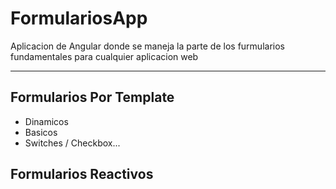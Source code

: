 # FormulariosApp

Aplicacion de Angular donde se maneja la parte de los furmularios fundamentales para cualquier aplicacion web

---

##  Formularios Por Template
-   Dinamicos
-   Basicos
-   Switches / Checkbox...

##  Formularios Reactivos
